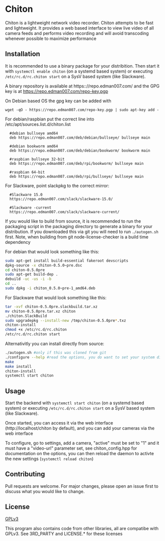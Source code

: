 
# Chiton

Chiton is a lightweight network video recorder. Chiton attempts to be fast and 
lightweight. It provides a web based interface to view live video of
all camera feeds and performs video recording and will avoid transcoding
whenever possible to maximize performance

## Installation

It is recommended to use a binary package for your distribition. Then start it with `systemctl enable chiton` (on a systemd based system) or executing `/etc/rc.d/rc.chiton start` on a SysV based system (like Slackware).

A binary repository is available at https:://repo.edman007.com/ and the GPG key is at https://repo.edman007.com/repo-key.pgp

On Debian based OS the gpg key can be added with

```
wget -qO - https://repo.edman007.com/repo-key.pgp | sudo apt-key add -
```

For debian/raspbian put the correct line into /etc/apt/sources.list.d/chiton.list
```
  #debian bullseye amd64
  deb https://repo.edman007.com/deb/debian/bullseye/ bullseye main

  #debian bookworm amd64
  deb https://repo.edman007.com/deb/debian/bookworm/ bookworm main

  #raspbian bullseye 32-bit
  deb https://repo.edman007.com/deb/rpi/bookworm/ bullseye main

  #raspbian 64-bit
  deb https://repo.edman007.com/deb/rpi/bullseye/ bullseye main
```

For Slackware, point slackpkg to the correct mirror:
```
  #Slackware 15.0
  https://repo.edman007.com/slack/slackware-15.0/

  #Slackware -current
  https://repo.edman007.com/slack/slackware-current/
```

If you would like to build from source, it is recommended to run the packaging script in the packaging directory to generate a binary for your distribution. If you downloaded this via git you will need to run `./autogen.sh` first. Note, when building from git node-license-checker is a build time dependency

For debian that would look something like this:

```bash
sudo apt-get install build-essential fakeroot devscripts
dpkg-source -x chiton-0.5.0~pre.dsc
cd chiton-0.5.0pre
sudo apt-get build-dep .
debuild -uc -us -i -b
cd ..
sudo dpkg -i chiton_0.5.0~pre-1_amd64.deb
```

For Slackware that would look something like this:

```bash
tar -xvf chiton-0.5.0pre.slackbuild.tar.xz
mv chiton-0.5.0pre.tar.xz chiton
./chiton.SlackBuild
sudo upgradepkg --install-new /tmp/chiton-0.5.0pre*.txz
chiton-install
chmod +x /etc/rc.d/rc.chiton
/etc/rc.d/rc.chiton start
```

Alternativitly you can install directly from source:

```bash
./autogen.sh #only if this was cloned from git
./configure --help #read the options, you do want to set your system directories
make
make install
chiton-install
systemctl start chiton
```

## Usage

Start the backend with `systemctl start chiton` (on a systemd based system) or executing `/etc/rc.d/rc.chiton start` on a SysV based system (like Slackware).

Once started, you can access it via the web interface (http://localhost/chiton by default), and you can add your cameras via the web interface

To configure, go to settings, add a camera, "active" must be set to "1" and it must have a "video-url" parameter set,
see chiton_config.hpp for documentation on the options, you can then reload the daemon to activte the new settings (`systemctl reload chiton`)

## Contributing
Pull requests are welcome. For major changes, please open an issue first to discuss what you would like to change.

## License
[GPLv3](https://choosealicense.com/licenses/gpl-3.0/)

This program also contains code from other libraries, all are compatibe with GPLv3. See 3RD_PARTY and LICENSE.* for these licenses

